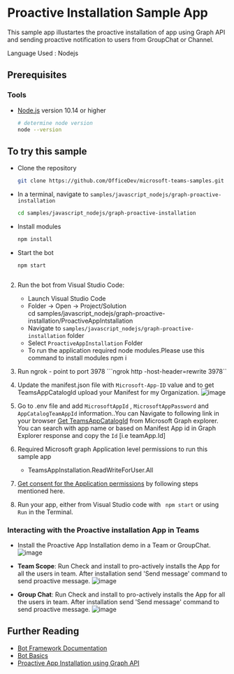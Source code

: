 # Proactive Installation Sample App

This sample app illustartes the proactive installation of app using Graph API and sending proactive notification to users from GroupChat or Channel.

Language Used : Nodejs

## Prerequisites
### Tools

- [Node.js](https://nodejs.org) version 10.14 or higher

    ```bash
    # determine node version
    node --version
    ```
## To try this sample
- Clone the repository
    ```bash
    git clone https://github.com/OfficeDev/microsoft-teams-samples.git
    ```
- In a terminal, navigate to `samples/javascript_nodejs/graph-proactive-installation`
    ```bash
    cd samples/javascript_nodejs/graph-proactive-installation
    ```
- Install modules
    ```bash
    npm install
    ```
- Start the bot
    ```bash
    npm start
    ```
    ```
2. Run the bot from  Visual Studio Code:
    - Launch Visual Studio Code
    - Folder -> Open -> Project/Solution  
			 cd samples/javascript_nodejs/graph-proactive-installation/ProactiveAppIntstallation
    - Navigate to `samples/javascript_nodejs/graph-proactive-installation` folder
    - Select ```ProactiveAppInstallation``` Folder
    -  To run the application required  node modules.Please use this command to install modules npm i
3. Run ngrok - point to port 3978
   ```ngrok http -host-header=rewrite 3978``
4. Update the manifest.json file with ```Microsoft-App-ID``` value and to get TeamsAppCatalogId upload your     Manifest  for my Organization.
![image](https://user-images.githubusercontent.com/85157377/122389115-38c9ff80-cf8e-11eb-8cda-0a836cb26b34.png)

5. Go to .env file  and add ```MicrosoftAppId``` ,  ```MicrosoftAppPassword``` and ``` AppCatalogTeamAppId ``` information..You can Navigate to following link in your browser [Get TeamsAppCatalogId](https://developer.microsoft.com/en-us/graph/graph-explorer?request=appCatalogs%2FteamsApps%3F%24filter%3DdistributionMethod%20eq%20'organization'&method=GET&version=v1.0&GraphUrl=https://graph.microsoft.com) from Microsoft Graph explorer.
You can  search with app name or based on Manifest App id  in Graph Explorer response and copy the `Id` [i.e teamApp.Id]
6. Required Microsoft graph Application level permissions to run this sample app
     - TeamsAppInstallation.ReadWriteForUser.All
7. [Get consent for the Application permissions](https://docs.microsoft.com/en-us/graph/auth-v2-service?context=graph%2Fapi%2F1.0&view=graph-rest-1.0#3-get-administrator-consent) by following steps mentioned here.
8. Run your app, either from Visual Studio code  with ``` npm start``` or using ``` Run``` in the Terminal.



### Interacting with the Proactive installation App in Teams
- Install the Proactive App Installation demo in a Team or GroupChat.
    ![image](https://user-images.githubusercontent.com/85157377/122391474-abd47580-cf90-11eb-8006-1852fc003ae4.png)

- **Team Scope**: Run Check and install to pro-actively installs the App for all the users in team. After installation send 'Send message' command to send proactive message.
    ![image](https://user-images.githubusercontent.com/85157377/122392520-90b63580-cf91-11eb-8bef-d9e2873252c0.png)
- **Group Chat**:  Run Check and install to pro-actively installs the App for all the users in team. After installation send 'Send message' command to send proactive message.
   ![image](https://user-images.githubusercontent.com/85157377/122392813-d83cc180-cf91-11eb-8484-6271a137b822.png)

## Further Reading

- [Bot Framework Documentation](https://docs.botframework.com)
- [Bot Basics](https://docs.microsoft.com/azure/bot-service/bot-builder-basics?view=azure-bot-service-4.0)
- [Proactive App Installation using Graph API](https://docs.microsoft.com/en-us/microsoftteams/platform/graph-api/proactive-bots-and-messages/graph-proactive-bots-and-messages?tabs=node)